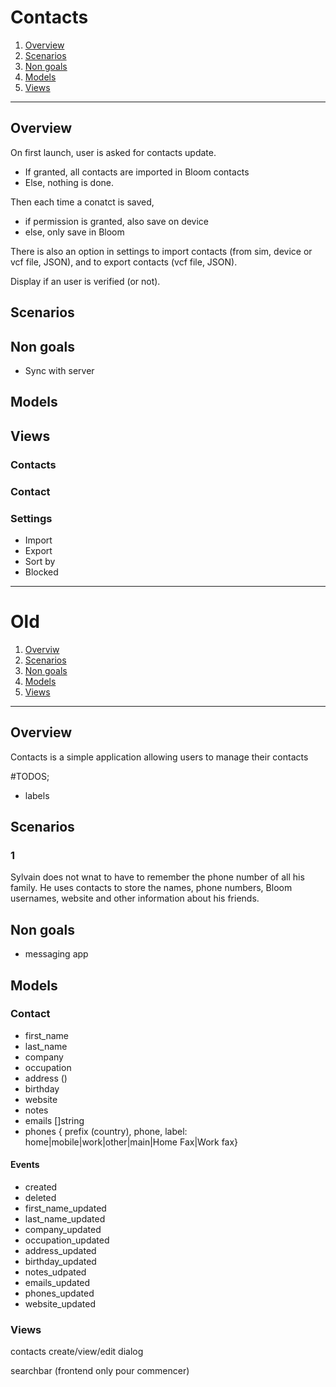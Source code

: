 # Contacts

1. [Overview](#overview)
2. [Scenarios](#scenarios)
3. [Non goals](#non-goals)
4. [Models](#models)
5. [Views](#views)

-------------------


## Overview

On first launch, user is asked for contacts update.
* If granted, all contacts are imported in Bloom contacts
* Else, nothing is done.

Then each time a conatct is saved,
* if permission is granted, also save on device
* else, only save in Bloom

There is also an option in settings to import contacts (from sim, device or vcf file, JSON),
and to export contacts (vcf file, JSON).

Display if an user is verified (or not).

## Scenarios

## Non goals

* Sync with server

## Models

## Views

### Contacts

### Contact

### Settings

* Import
* Export
* Sort by
* Blocked




------------------


# Old

1. [Overviw](#overviw)
2. [Scenarios](#scenarios)
3. [Non goals](#non-goals)
4. [Models](#models)
5. [Views](#views)

-------------------


## Overview

Contacts is a simple application allowing users to manage their contacts

#TODOS;
- labels

## Scenarios

### 1
Sylvain does not wnat to have to remember the phone number of all his family. He uses contacts to store
the names, phone numbers, Bloom usernames, website and other information about his friends.



## Non goals

- messaging app



## Models

### Contact

- first_name
- last_name
- company
- occupation
- address ()
- birthday
- website
- notes
- emails []string
- phones { prefix (country), phone, label: home|mobile|work|other|main|Home Fax|Work fax}


#### Events
- created
- deleted
- first_name_updated
- last_name_updated
- company_updated
- occupation_updated
- address_updated
- birthday_updated
- notes_udpated
- emails_updated
- phones_updated
- website_updated


### Views

contacts
create/view/edit dialog

searchbar (frontend only pour commencer)
